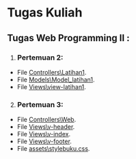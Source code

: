 # Tugas Kuliah

## Tugas Web Programming II :

1. ### Pertemuan 2:

- File [Controllers\Latihan1](./app/Controllers/Latihan1.php).
- File [Models\Model_latihan1](./app/Models/Model_latihan1.php).
- File [Views\view-latihan1](./app/Views/view-latihan.php).

2. ### Pertemuan 3:

- File [Controllers\Web](./app/Controllers/Web.php).
- File [Views\v-header](./app/Views/v-header.php).
- File [Views\v-index](./app/Views/v-index.php).
- File [Views\v-footer](./app/Views/v-footer.php).
- File [assets\stylebuku.css](./public/assets/css/stylebuku.css).
